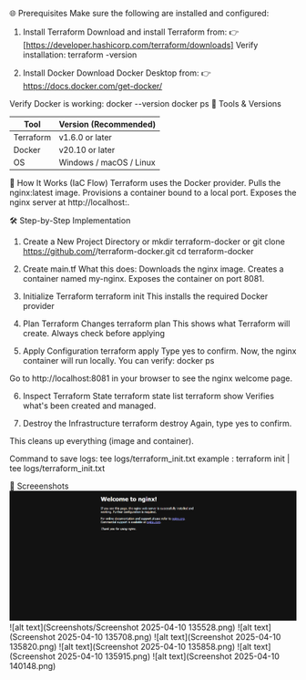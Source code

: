🌐 Prerequisites
Make sure the following are installed and configured:
 1. Install Terraform
 Download and install Terraform from: 
👉 [https://developer.hashicorp.com/terraform/downloads]
Verify installation:
terraform -version

2. Install Docker
Download Docker Desktop from:
👉 https://docs.docker.com/get-docker/

Verify Docker is working:
docker --version
docker ps
🔧 Tools & Versions

| Tool       | Version (Recommended)      |
|------------|----------------------------|
| Terraform  | v1.6.0 or later            |
| Docker     | v20.10 or later            |
| OS         | Windows / macOS / Linux    |

🧠 How It Works (IaC Flow)
Terraform uses the Docker provider.
Pulls the nginx:latest image.
Provisions a container bound to a local port.
Exposes the nginx server at http://localhost:<port>.









🛠️ Step-by-Step Implementation

1. Create a New Project Directory or 
mkdir terraform-docker or git clone https://github.com/<your-username>/terraform-docker.git
cd terraform-docker

2. Create main.tf
What this does:
Downloads the nginx image.
Creates a container named my-nginx.
Exposes the container on port 8081.

3. Initialize Terraform
terraform init      This installs the required Docker provider

4. Plan Terraform Changes
terraform plan     This shows what Terraform will create. Always check before applying

 5. Apply Configuration
terraform apply    Type yes to confirm.
Now, the nginx container will run locally. You can verify:
docker ps

Go to http://localhost:8081 in your browser to see the nginx welcome page.

6. Inspect Terraform State
terraform state list
terraform show           Verifies what's been created and managed.

7. Destroy the Infrastructure
terraform destroy       Again, type yes to confirm.

This cleans up everything (image and container).

Command to save logs: tee logs/terraform_init.txt
example : terraform init | tee logs/terraform_init.txt

📸 Screeenshots
<br>
<img src='./Screenshots/Screenshot 2025-04-10 135528.png'>
<br>
![alt text](Screenshots/Screenshot 2025-04-10 135528.png)
![alt text](Screenshot 2025-04-10 135708.png)
![alt text](Screenshot 2025-04-10 135820.png)
![alt text](Screenshot 2025-04-10 135858.png)
![alt text](Screenshot 2025-04-10 135915.png)
![alt text](Screenshot 2025-04-10 140148.png)
